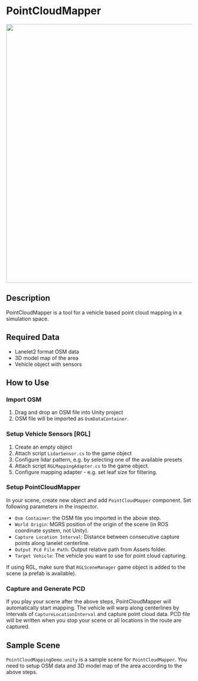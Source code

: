 # PointCloudMapper

<img src=image_0.png width=700px>

## Description
PointCloudMapper is a tool for a vehicle based point cloud mapping in a simulation space.

## Required Data
- Lanelet2 format OSM data
- 3D model map of the area
- Vehicle object with sensors

## How to Use
### Import OSM
1. Drag and drop an OSM file into Unity project
2. OSM file will be imported as `OsmDataContainer`.

### Setup Vehicle Sensors [RGL]

1. Create an empty object
2. Attach script `LidarSensor.cs` to the game object
3. Configure lidar pattern, e.g. by selecting one of the available presets
4. Attach script `RGLMappingAdapter.cs` to the game object.
5. Configure mapping adapter - e.g. set leaf size for filtering.

### Setup PointCloudMapper
In your scene, create new object and add `PointCloudMapper` component. Set following parameters in the inspector.
- `Osm Container`: the OSM file you imported in the above step.
- `World Origin`: MGRS position of the origin of the scene (in ROS coordinate system, not Unity).
- `Capture Location Interval`: Distance between consecutive capture points along lanelet centerline.
- `Output Pcd File Path`: Output relative path from Assets folder.
- `Target Vehicle`: The vehicle you want to use for point cloud capturing.

If using RGL, make sure that `RGLSceneManager` game object is added to the scene (a prefab is available).

### Capture and Generate PCD
If you play your scene after the above steps, PointCloudMapper will automatically start mapping.
The vehicle will warp along centerlines by intervals of `CaptureLocationInterval` and capture point cloud data.
PCD file will be written when you stop your scene or all locations in the route are captured.

## Sample Scene
`PointCloudMappingDemo.unity` is a sample scene for `PointCloudMapper`. You need to setup OSM data and 3D model map of the area according to the above steps.
